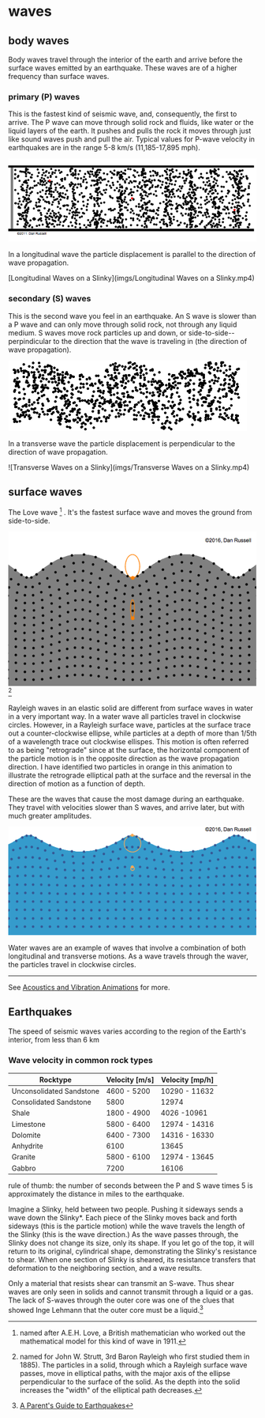 # waves


## body waves

Body waves travel through the interior of the earth and arrive before the surface waves emitted by an earthquake. These waves are of a higher frequency than surface waves.

### primary (P) waves

This is the fastest kind of seismic wave, and, consequently, the first to arrive. The P wave can move through solid rock and fluids, like water or the liquid layers of the earth. It pushes and pulls the rock it moves through just like sound waves push and pull the air. Typical values for P-wave velocity in earthquakes are in the range 5-8 km/s (11,185-17,895 mph).

![longitudinal compression wave](imgs/Lwave-v8.gif)

In a longitudinal wave the particle displacement is parallel to the direction of wave propagation.

[Longitudinal Waves on a Slinky](imgs/Longitudinal Waves on a Slinky.mp4)

### secondary (S) waves

This is the second wave you feel in an earthquake. An S wave is slower than a P wave and can only move through solid rock, not through any liquid medium. S waves move rock particles up and down, or side-to-side--perpindicular to the direction that the wave is traveling in (the direction of wave propagation). 

![transverse wave](imgs/Twave.gif)

In a transverse wave the particle displacement is perpendicular to the direction of wave propagation. 

![Transverse Waves on a Slinky](imgs/Transverse Waves on a Slinky.mp4)

## surface waves

The Love wave [^1] . It's the fastest surface wave and moves the ground from side-to-side. 

[^1]: named after A.E.H. Love, a British mathematician who worked out the mathematical model for this kind of wave in 1911.

![Love / Rayleigh waves](imgs/Rayleigh-2016.gif) [^2]

[^2]: named for John W. Strutt, 3rd Baron Rayleigh who first studied them in 1885). The particles in a solid, through which a Rayleigh surface wave passes, move in elliptical paths, with the major axis of the ellipse perpendicular to the surface of the solid. As the depth into the solid increases the "width" of the elliptical path decreases.

Rayleigh waves in an elastic solid are different from surface waves in water in a very important way. In a water wave all particles travel in clockwise circles. However, in a Rayleigh surface wave, particles at the surface trace out a counter-clockwise ellipse, while particles at a depth of more than 1/5th of a wavelength trace out clockwise ellispes. This motion is often referred to as being "retrograde" since at the surface, the horizontal component of the particle motion is in the opposite direction as the wave propagation direction. I have identified two particles in orange in this animation to illustrate the retrograde elliptical path at the surface and the reversal in the direction of motion as a function of depth.

These are the waves that cause the most damage during an earthquake. They travel with velocities slower than S waves, and arrive later, but with much greater amplitudes. 

![water waves](imgs/Water-2016.gif)

Water waves are an example of waves that involve a combination of both longitudinal and transverse motions. As a wave travels through the waver, the particles travel in clockwise circles.

---

See [Acoustics and Vibration Animations](http://www.acs.psu.edu/drussell/Demos/waves/wavemotion.html) for more.

## Earthquakes

The speed of seismic waves varies according to the region of the Earth's interior, from less than 6 km

### Wave velocity in common rock types

| Rocktype	| Velocity [m/s]	| Velocity [mp/h] |
|----		|----			|----			|
| Unconsolidated Sandstone	| 4600 - 5200	| 10290 - 11632 |
| Consolidated Sandstone	| 5800	| 12974 |
| Shale		| 1800 - 4900	| 4026 -10961 |
| Limestone	| 5800 - 6400	| 12974 - 14316 |
| Dolomite	| 6400 - 7300	| 14316 - 16330 |
| Anhydrite	| 6100			| 13645 |
| Granite	| 5800 - 6100	| 12974 - 13645 |
| Gabbro	| 7200			| 16106 |


rule of thumb: the number of seconds between the P and S wave times 5 is approximately the distance in miles to the earthquake.

Imagine a Slinky, held between two people. Pushing it sideways sends a wave down the Slinky*. Each piece of the Slinky moves back and forth sideways (this is the particle motion) while the wave travels the length of the Slinky (this is the wave direction.) As the wave passes through, the Slinky does not change its size, only its shape. If you let go of the top, it will return to its original, cylindrical shape, demonstrating the Slinky's resistance to shear. When one section of Slinky is sheared, its resistance transfers that deformation to the neighboring section, and a wave results. 

Only a material that resists shear can transmit an S-wave. Thus shear waves are only seen in solids and cannot transmit through a liquid or a gas. The lack of S-waves through the outer core was one of the clues that showed Inge Lehmann that the outer core must be a liquid.[^3]

[^3]: [A Parent's Guide to Earthquakes](https://earthquake.usgs.gov/learn/kids/abc/parents/pa.html)

